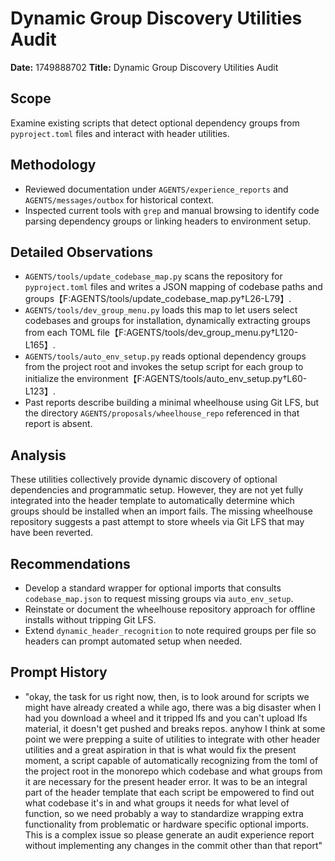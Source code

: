 # Dynamic Group Discovery Utilities Audit

**Date:** 1749888702
**Title:** Dynamic Group Discovery Utilities Audit

## Scope
Examine existing scripts that detect optional dependency groups from `pyproject.toml` files and interact with header utilities.

## Methodology
- Reviewed documentation under `AGENTS/experience_reports` and `AGENTS/messages/outbox` for historical context.
- Inspected current tools with `grep` and manual browsing to identify code parsing dependency groups or linking headers to environment setup.

## Detailed Observations
- `AGENTS/tools/update_codebase_map.py` scans the repository for `pyproject.toml` files and writes a JSON mapping of codebase paths and groups【F:AGENTS/tools/update_codebase_map.py†L26-L79】.
- `AGENTS/tools/dev_group_menu.py` loads this map to let users select codebases and groups for installation, dynamically extracting groups from each TOML file【F:AGENTS/tools/dev_group_menu.py†L120-L165】.
- `AGENTS/tools/auto_env_setup.py` reads optional dependency groups from the project root and invokes the setup script for each group to initialize the environment【F:AGENTS/tools/auto_env_setup.py†L60-L123】.
- Past reports describe building a minimal wheelhouse using Git LFS, but the directory `AGENTS/proposals/wheelhouse_repo` referenced in that report is absent.

## Analysis
These utilities collectively provide dynamic discovery of optional dependencies and programmatic setup. However, they are not yet fully integrated into the header template to automatically determine which groups should be installed when an import fails. The missing wheelhouse repository suggests a past attempt to store wheels via Git LFS that may have been reverted.

## Recommendations
- Develop a standard wrapper for optional imports that consults `codebase_map.json` to request missing groups via `auto_env_setup`.
- Reinstate or document the wheelhouse repository approach for offline installs without tripping Git LFS.
- Extend `dynamic_header_recognition` to note required groups per file so headers can prompt automated setup when needed.

## Prompt History
- "okay, the task for us right now, then, is to look around for scripts we might have already created a while ago, there was a big disaster when I had you download a wheel and it tripped lfs and you can't upload lfs material, it doesn't get pushed and breaks repos. anyhow I think at some point we were prepping a suite of utilities to integrate with other header utilities and a great aspiration in that is what would fix the present moment, a script capable of automatically recognizing from the toml of the project root in the monorepo which codebase and what groups from it are necessary for the present header error. It was to be an integral part of the header template that each script be empowered to find out what codebase it's in and what groups it needs for what level of function, so we need probably a way to standardize wrapping extra functionality from problematic or hardware specific optional imports. This is a complex issue so please generate an audit experience report without implementing any changes in the commit other than that report"
